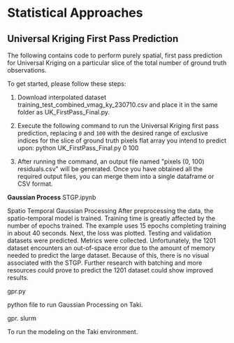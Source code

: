 
# **Statistical Approaches**

## Universal Kriging First Pass Prediction

The following contains code to perform purely spatial, first pass prediction for Universal Kriging on a particular slice of the total number of ground truth observations.

To get started, please follow these steps:

1. Download interpolated dataset training_test_combined_vmag_ky_230710.csv and place it in the same folder as UK_FirstPass_Final.py.

2. Execute the following command to run the Universal Kriging first pass prediction, replacing `0` and `100` with the desired range of exclusive indices for the slice of ground truth pixels flat array you intend to predict upon:
python UK_FirstPass_Final.py 0 100

3. After running the command, an output file named "pixels (0, 100) residuals.csv" will be generated. Once you have obtained all the required output files, you can merge them into a single dataframe or CSV format.



**Gaussian Process**
STGP.ipynb

  Spatio Temporal Gaussian Processing
  After preprocessing the data, the spatio-temporal model is trained. 
  Training time is greatly affected by the number of epochs trained. The example uses 15 epochs completing training in about 40 seconds. 
  Next, the loss was plotted. 
  Testing and validation datasets were predicted. Metrics were collected. 
  Unfortunately, the 1201 dataset encounters an out-of-space error due to the amount of memory needed to predict the large dataset. 
  Because of this, there is no visual associated with the STGP. Further research with batching and more resources could prove to predict the 1201 dataset could show improved results.

gpr.py

  python file to run Gaussian Processing on Taki.

gpr. slurm

  To run the modeling on the Taki environment.
